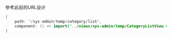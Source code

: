 
参考此前的URL设计
```java
{  
    path: '/sys-admin/temp/category/list',  
    component: () => import('../views/sys-admin/temp/CategoryListView.vue')  
}
```
